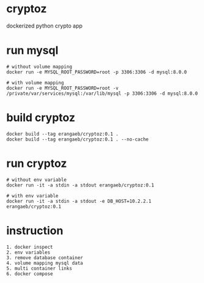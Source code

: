 # cryptoz

dockerized python crypto app

# run mysql

```
# without volume mapping
docker run -e MYSQL_ROOT_PASSWORD=root -p 3306:3306 -d mysql:8.0.0

# with volume mapping
docker run -e MYSQL_ROOT_PASSWORD=root -v /private/var/services/mysql:/var/lib/mysql -p 3306:3306 -d mysql:8.0.0
```


# build cryptoz

```
docker build --tag erangaeb/cryptoz:0.1 .
docker build --tag erangaeb/cryptoz:0.1 . --no-cache
```

# run cryptoz

```
# without env variable
docker run -it -a stdin -a stdout erangaeb/cryptoz:0.1

# with env variable
docker run -it -a stdin -a stdout -e DB_HOST=10.2.2.1 erangaeb/cryptoz:0.1  
```

# instruction
```
1. docker inspect 
2. env variables  
3. remove database container  
4. volume mapping mysql data  
5. multi container links   
6. docker compose  
```

